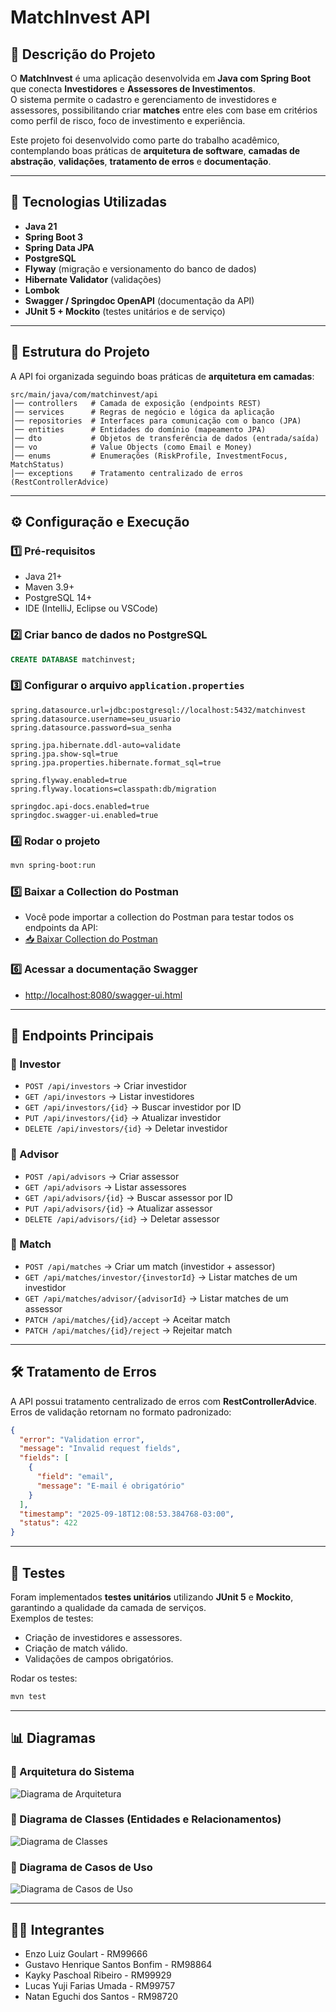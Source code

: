 # MatchInvest API

## 📌 Descrição do Projeto
O **MatchInvest** é uma aplicação desenvolvida em **Java com Spring Boot** que conecta **Investidores** e **Assessores de Investimentos**.  
O sistema permite o cadastro e gerenciamento de investidores e assessores, possibilitando criar **matches** entre eles com base em critérios como perfil de risco, foco de investimento e experiência.  

Este projeto foi desenvolvido como parte do trabalho acadêmico, contemplando boas práticas de **arquitetura de software**, **camadas de abstração**, **validações**, **tratamento de erros** e **documentação**.

---

## 🚀 Tecnologias Utilizadas
- **Java 21**
- **Spring Boot 3**
- **Spring Data JPA**
- **PostgreSQL**
- **Flyway** (migração e versionamento do banco de dados)
- **Hibernate Validator** (validações)
- **Lombok**
- **Swagger / Springdoc OpenAPI** (documentação da API)
- **JUnit 5 + Mockito** (testes unitários e de serviço)

---

## 📂 Estrutura do Projeto
A API foi organizada seguindo boas práticas de **arquitetura em camadas**:

```
src/main/java/com/matchinvest/api
│── controllers   # Camada de exposição (endpoints REST)
│── services      # Regras de negócio e lógica da aplicação
│── repositories  # Interfaces para comunicação com o banco (JPA)
│── entities      # Entidades do domínio (mapeamento JPA)
│── dto           # Objetos de transferência de dados (entrada/saída)
│── vo            # Value Objects (como Email e Money)
│── enums         # Enumerações (RiskProfile, InvestmentFocus, MatchStatus)
│── exceptions    # Tratamento centralizado de erros (RestControllerAdvice)
```

---

## ⚙️ Configuração e Execução

### 1️⃣ Pré-requisitos
- Java 21+
- Maven 3.9+
- PostgreSQL 14+
- IDE (IntelliJ, Eclipse ou VSCode)

### 2️⃣ Criar banco de dados no PostgreSQL
```sql
CREATE DATABASE matchinvest;
```

### 3️⃣ Configurar o arquivo `application.properties`
```properties
spring.datasource.url=jdbc:postgresql://localhost:5432/matchinvest
spring.datasource.username=seu_usuario
spring.datasource.password=sua_senha

spring.jpa.hibernate.ddl-auto=validate
spring.jpa.show-sql=true
spring.jpa.properties.hibernate.format_sql=true

spring.flyway.enabled=true
spring.flyway.locations=classpath:db/migration

springdoc.api-docs.enabled=true
springdoc.swagger-ui.enabled=true
```

### 4️⃣ Rodar o projeto
```bash
mvn spring-boot:run
```

### 5️⃣ Baixar a Collection do Postman
- Você pode importar a collection do Postman para testar todos os endpoints da API:  
- [📥 Baixar Collection do Postman](SPRINT03_SOA.postman_collection.json)


### 6️⃣ Acessar a documentação Swagger
- [http://localhost:8080/swagger-ui.html](http://localhost:8080/swagger-ui.html)

---

## 📌 Endpoints Principais

### 🔹 Investor
- `POST /api/investors` → Criar investidor  
- `GET /api/investors` → Listar investidores  
- `GET /api/investors/{id}` → Buscar investidor por ID  
- `PUT /api/investors/{id}` → Atualizar investidor  
- `DELETE /api/investors/{id}` → Deletar investidor  

### 🔹 Advisor
- `POST /api/advisors` → Criar assessor 
- `GET /api/advisors` → Listar assessores 
- `GET /api/advisors/{id}` → Buscar assessor por ID  
- `PUT /api/advisors/{id}` → Atualizar assessor  
- `DELETE /api/advisors/{id}` → Deletar assessor  

### 🔹 Match
- `POST /api/matches` → Criar um match (investidor + assessor)  
- `GET /api/matches/investor/{investorId}` → Listar matches de um investidor  
- `GET /api/matches/advisor/{advisorId}` → Listar matches de um assessor  
- `PATCH /api/matches/{id}/accept` → Aceitar match  
- `PATCH /api/matches/{id}/reject` → Rejeitar match  

---

## 🛠️ Tratamento de Erros
A API possui tratamento centralizado de erros com **RestControllerAdvice**.  
Erros de validação retornam no formato padronizado:

```json
{
  "error": "Validation error",
  "message": "Invalid request fields",
  "fields": [
    {
      "field": "email",
      "message": "E-mail é obrigatório"
    }
  ],
  "timestamp": "2025-09-18T12:08:53.384768-03:00",
  "status": 422
}
```

---

## 🧪 Testes
Foram implementados **testes unitários** utilizando **JUnit 5** e **Mockito**, garantindo a qualidade da camada de serviços.  
Exemplos de testes:  
- Criação de investidores e assessores.  
- Criação de match válido.  
- Validações de campos obrigatórios.  

Rodar os testes:
```bash
mvn test
```

---

## 📊 Diagramas

### 🔹 Arquitetura do Sistema
![Diagrama de Arquitetura](./assets/arq_diagram.png)

### 🔹 Diagrama de Classes (Entidades e Relacionamentos)
![Diagrama de Classes](./assets/classes_diagram.png)

### 🔹 Diagrama de Casos de Uso
![Diagrama de Casos de Uso](./assets/uc_diagram.png)

---

## 👨‍💻 Integrantes
- Enzo Luiz Goulart - RM99666  
- Gustavo Henrique Santos Bonfim - RM98864  
- Kayky Paschoal Ribeiro - RM99929  
- Lucas Yuji Farias Umada - RM99757  
- Natan Eguchi dos Santos - RM98720  
